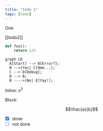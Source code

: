 ```yaml
---
title: "todo 1"
tags: [todo]
---
```


One

[[todo2]]


```py title="foo.py" linenums="1" hl_lines="2"
def foo():
    return 123
```

``` mermaid
graph LR
  A[Start] --> B{Error?};
  B -->|Yes| C[Hmm...];
  C --> D[Debug];
  D --> B;
  B ---->|No| E[Yay!];
```

Inline: $x^2$

Block: 

$$\frac{a}{b}$$

- [x] done
- [ ] not done